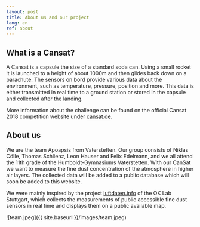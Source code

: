 ```yaml
---
layout: post
title: About us and our project
lang: en
ref: about
---
```


What is a Cansat?
--------------------

A Cansat is a capsule the size of a standard soda can. Using a small rocket
it is launched to a height of about 1000m and then glides back down on a parachute.
The sensors on bord provide various data about the environment, such as temperature, pressure, position and  more.
This data is either transmitted in real time to a ground station or stored in the capsule and collected after
the landing.

More information about the challenge can be found on the official Cansat 2018 competition website
under [cansat.de](https://cansat.de).


About us
---------------
We are the team Apoapsis from Vaterstetten. Our group consists of
Niklas Cölle, Thomas Schlienz, Leon Hauser and Felix Edelmann, and we all attend the 11th grade of the
Humboldt-Gymnasiums Vaterstetten.
With our CanSat we want to measure the fine dust concentration of the atmosphere in higher air layers. 
The collected data will be added to a public database which will soon be added to this website.

We were mainly inspired by the project [luftdaten.info](http://luftdaten.info) of the OK Lab Stuttgart, which collects the measurements of public accessible fine dust sensors in real time and displays them on a public available map.

![team.jpeg]({{ site.baseurl }}/images/team.jpeg)

